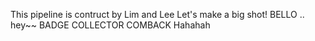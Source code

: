 This pipeline is contruct by Lim and Lee
Let's make a big shot!
BELLO
..
hey~~
BADGE COLLECTOR COMBACK
Hahahah
